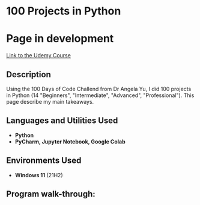 <h1>100 Projects in Python</h1>

<!-- ### [YouTube Demonstration](https://youtu.be/7eJexJVCqJo) -->
# Page in development
[Link to the Udemy Course](https://www.udemy.com/course/100-days-of-code/learn/lecture/23154980#overview)

<h2>Description</h2>
Using the 100 Days of Code Challend from Dr Angela Yu, I did 100 projects in Python (14 "Beginners", "Intermediate", "Advanced", "Professional"). This page describe my main takeaways.  
<br />

<!-- you can go to https://imgur.com/ to upload your images and have a link here--->

<h2>Languages and Utilities Used</h2>

- <b>Python</b>
- <b>PyCharm, Jupyter Notebook, Google Colab</b>

<h2>Environments Used </h2>

- <b>Windows 11</b> (21H2)

<h2>Program walk-through:</h2>

<!--
<p align="center">
Launch the utility: <br/>
<img src="https://i.imgur.com/62TgaWL.png" height="80%" width="80%" alt="Disk Sanitization Steps"/>
<br />
<br />
Select the disk:  <br/>
<img src="https://i.imgur.com/tcTyMUE.png" height="80%" width="80%" alt="Disk Sanitization Steps"/>
<br />
<br />
Enter the number of passes: <br/>
<img src="https://i.imgur.com/nCIbXbg.png" height="80%" width="80%" alt="Disk Sanitization Steps"/>
<br />
<br />
Confirm your selection:  <br/>
<img src="https://i.imgur.com/cdFHBiU.png" height="80%" width="80%" alt="Disk Sanitization Steps"/>
<br />
<br />
Wait for process to complete (may take some time):  <br/>
<img src="https://i.imgur.com/JL945Ga.png" height="80%" width="80%" alt="Disk Sanitization Steps"/>
<br />
<br />
Sanitization complete:  <br/>
<img src="https://i.imgur.com/K71yaM2.png" height="80%" width="80%" alt="Disk Sanitization Steps"/>
<br />
<br />
Observe the wiped disk:  <br/>
<img src="https://i.imgur.com/AeZkvFQ.png" height="80%" width="80%" alt="Disk Sanitization Steps"/>
</p>


--!>

<!--
 ```diff
- text in red
+ text in green
! text in orange
# text in gray
@@ text in purple (and bold)@@
```
--!>
